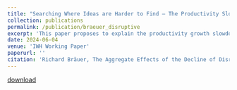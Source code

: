 ```yaml
---
title: "Searching Where Ideas are Harder to Find – The Productivity Slowdown as a Result of Firms Hindering Disruptive Innovation (JMP)"
collection: publications
permalink: /publication/braeuer_disruptive
excerpt: 'This paper proposes to explain the productivity growth slowdown with firms consciously preventing disruptive innovation. I build an endogenous growth model with incremental and disruptive inventions and an inventor labor market where firms poach disruptive inventors to protect established technologies. I calibrate this model to the global patent landscape in 1990 and show that it predicts 52% of the decline of disruptive innovation until 2010. I confirm critical assumptions with an event study: Disruptions increase future research productivity, hurt incumbent inventors and raise the probability of future disruption. Without disruption, technology classes trend further towards incrementalism. '
date: 2024-06-04
venue: 'IWH Working Paper'
paperurl: ''
citation: 'Richard Bräuer, The Aggregate Effects of the Decline of Disruptive Innovation, IWH Working Paper, 2024'
---
```


[download](http://academicpages.github.io/files/braeuer_disruptive.pdf)